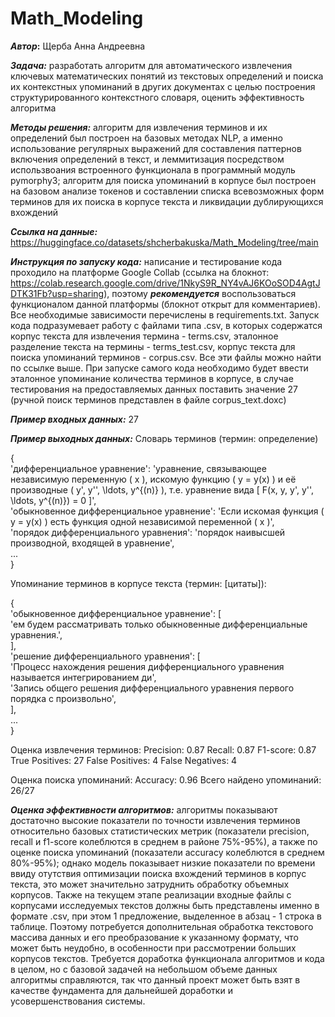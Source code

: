 # Math_Modeling
**_Автор_:** Щерба Анна Андреевна

_**Задача:**_ разработать алгоритм для автоматического извлечения ключевых математических понятий из текстовых определений и поиска их контекстных упоминаний в других документах с целью построения структурированного контекстного словаря, оценить эффективность алгоритма

_**Методы решения:**_ алгоритм для извлечения терминов и их определений был построен на базовых методах NLP, а именно использование регулярных выражений для составления паттернов включения определений в текст, и леммитизация посредством использвоания встроенного функционала в программный модуль pymorphy3; алгоритм для поиска упоминаний в корпусе был построен на базовом анализе токенов и составлении списка всевозможных форм терминов для их поиска в корпусе текста и ликвидации дублирующихся вхождений

_**Ссылка на данные:**_ https://huggingface.co/datasets/shcherbakuska/Math_Modeling/tree/main

_**Инструкция по запуску кода:**_ написание и тестирование кода проходило на платформе Google Collab (ссылка на блокнот: https://colab.research.google.com/drive/1NkyS9R_NY4vAJ6KOoSOD4AgtJDTK31Fb?usp=sharing), поэтому **_рекомендуется_** воспользоваться функционалом данной платформы (блокнот открыт для комментариев). Все необходимые зависимости перечислены в requirements.txt. Запуск кода подразумевает работу с файлами типа .csv, в которых содержатся корпус текста для извлечения термина - terms.csv, эталонное разделение текста на термины - terms_test.csv, корпус текста для поиска упоминаний терминов - corpus.csv. Все эти файлы можно найти по ссылке выше. При запуске самого кода необходимо будет ввести эталонное упоминание количества терминов в корпусе, в случае тестирования на предоставляемых данных поставить значение 27 (ручной поиск терминов представлен в файле corpus_text.doxc)

_**Пример входных данных:**_ 27

_**Пример выходных данных:**_ Словарь терминов (термин: определение)  
  
{  
    'дифференциальное уравнение': 'уравнение, связывающее независимую переменную \( x \), искомую функцию \( y = y(x) \) и её производные \( y',  y'', \ldots, y^{(n)} \), т.е. уравнение вида \[ F(x, y, y', y'', \ldots, y^{(n)}) = 0 \]',  
    'обыкновенное дифференциальное уравнение': 'Если искомая функция \( y = y(x) \) есть функция одной независимой переменной \( x \)',  
    'порядок дифференциального уравнения': 'порядок наивысшей производной, входящей в уравнение',  
    ...  
}  
  
Упоминание терминов в корпусе текста (термин: [цитаты]):  
  
{  
    'обыкновенное дифференциальное уравнение': [  
        'ем будем рассматривать только обыкновенные дифференциальные уравнения.',  
    ],  
    'решение дифференциального уравнения': [  
        'Процесс нахождения решения дифференциального уравнения называется интегрированием ди',  
        'Запись общего решения дифференциального уравнения первого порядка с произвольно',  
    ],  
    ...  
}  

Оценка извлечения терминов:
Precision: 0.87
Recall: 0.87
F1-score: 0.87
True Positives: 27
False Positives: 4
False Negatives: 4

Оценка поиска упоминаний:
Accuracy: 0.96
Всего найдено упоминаний: 26/27 


_**Оценка эффективности алгоритмов:**_ алгоритмы показывают достаточно высокие показатели по точности извлечения терминов относительно базовых статистических метрик (показатели precision, recall и f1-score колеблются в среднем в районе 75%-95%), а также по оценке поиска упоминаний (показатели accuracy колеблются в среднем 80%-95%); однако модель показывает низкие показатели по времени ввиду отутствия оптимизации поиска вхождений терминов в корпус текста, это может значительно затруднить обработку объемных корпусов. Также на текущем этапе реализации входные файлы с корпусами исследуемых текстов должны быть представлены именно в формате .csv, при этом 1 предложение, выделенное в абзац - 1 строка в таблице. Поэтому потребуется дополнительная обработка текстового массива данных и его преобразование к указанному формату, что может быть неудобно, в особенности при рассмотрении больших корпусов текстов. Требуется доработка функционала алгоритмов и кода в целом, но с базовой задачей на небольшом объеме данных алгоритмы справляются, так что данный проект может быть взят в качестве фундамента для дальнейшей доработки и усовершенствования системы. 
  

